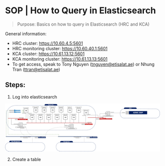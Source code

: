 # SOP | How to Query in Elasticsearch 

> Purpose: Basics on how to query in Elasticsearch (HRC and KCA)

General information: <br/>
* HRC cluster: https://10.60.4.5:5601 
* HRC monitoring cluster: https://10.60.40.1:5601 
* KCA cluster: https://10.61.13.12:5601 
* KCA monitoring cluster: https://10.61.13.13:5601 
* To get access, speak to Tony Nguyen (tnguyen@etisalat.ae) or Nhung Tran (ttran@etisalat.ae)

## Steps: 

1. Log into elasticsearch <br/>

![Image](/Images/KCA_Logging_Architecture.png)

2. Create a table <br/>
